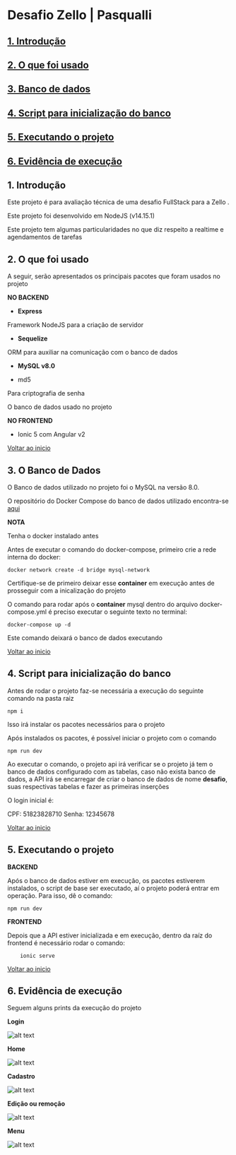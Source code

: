 # <a id="begin"> Desafio Zello | Pasqualli

## [1. Introdução](#intro)
## [2. O que foi usado](#uso)
## [3. Banco de dados](#db)
## [4. Script para inicialização do banco](#antes)
## [5. Executando o projeto](#run)
## [6. Evidência de execução](#evidencia)


## <a id="intro">1. Introdução

Este projeto é para avaliação técnica de uma desafio FullStack para a Zello .

Este projeto foi desenvolvido em NodeJS (v14.15.1)

Este projeto tem algumas particularidades no que diz respeito a realtime e agendamentos de tarefas 

## <a id="uso"> 2. O que foi usado

A seguir, serão apresentados os principais pacotes que foram usados no projeto

**NO BACKEND**

* <b>Express</b>

Framework NodeJS para a criação de servidor 


* <b>Sequelize</b>

ORM para auxiliar na comunicação com o banco de dados

* <b>MySQL v8.0 </b>

* md5

Para criptografia de senha

O banco de dados usado no projeto

**NO FRONTEND**

* Ionic 5 com Angular v2


[Voltar ao inicio](#begin)

## <a id="db"> 3. O Banco de Dados

O Banco de dados utilizado no projeto foi o MySQL na versão 8.0.

O repositório do Docker Compose do banco de dados utilizado encontra-se [aqui](https://github.com/cbcarlos07/docker-mysql)



<b>NOTA</b>

Tenha o docker instalado antes

Antes de executar o comando do docker-compose, primeiro crie a rede interna do docker:

    docker network create -d bridge mysql-network


Certifique-se de primeiro deixar esse __container__ em execução antes de prosseguir com a inicalização do projeto

O comando para rodar após o __container__ mysql dentro do arquivo docker-compose.yml é preciso executar o seguinte texto no terminal:

    docker-compose up -d

Este comando deixará o banco de dados executando

[Voltar ao inicio](#begin)

## <a id="antes"> 4. Script para inicialização do banco

Antes de rodar o projeto faz-se necessária a execução do seguinte comando na pasta raiz

    npm i 

Isso irá instalar os pacotes necessários para o projeto

Após instalados os pacotes, é possível iniciar o projeto com o comando

    npm run dev

Ao executar o comando, o projeto api irá verificar se o projeto já tem o banco de dados configurado com as tabelas, caso não exista banco de dados, a API irá se encarregar de criar o banco de dados de nome __desafio__, suas respectivas tabelas e fazer as primeiras inserções

O login inicial é:

CPF: 51823828710
Senha: 12345678



[Voltar ao inicio](#begin)

## <a id="run"> 5. Executando o projeto

**BACKEND**

Após o banco de dados estiver em execução, os pacotes estiverem instalados, o script de base ser executado, aí o projeto poderá entrar em operação. Para isso, dê o comando:

    npm run dev

**FRONTEND**

Depois que a API estiver inicializada e em execução, dentro da raíz do frontend é necessário rodar o comando:

        ionic serve

[Voltar ao inicio](#begin)

## <a id="evidencia"> 6. Evidência de execução



Seguem alguns prints da execução do projeto

**Login**

![alt text](https://github.com/cbcarlos07/desafio-zello/blob/develop/print/login.png)        


**Home**

![alt text](https://github.com/cbcarlos07/desafio-zello/blob/develop/print/listagem.png)        

**Cadastro**

![alt text](https://github.com/cbcarlos07/desafio-zello/blob/develop/print/cadastro.png)        

**Edição ou remoção**

![alt text](https://github.com/cbcarlos07/desafio-zello/blob/develop/print/editar_remover.png)        

**Menu**

![alt text](https://github.com/cbcarlos07/desafio-zello/blob/develop/print/menu.png)        




